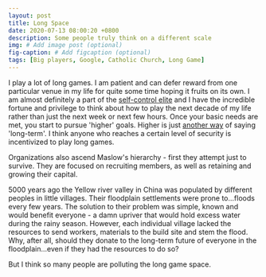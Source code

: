 ```yaml
---
layout: post
title: Long Space
date: 2020-07-13 08:00:20 +0800
description: Some people truly think on a different scale
img: # Add image post (optional)
fig-caption: # Add figcaption (optional)
tags: [Big players, Google, Catholic Church, Long Game]
---
```


I play a lot of long games. I am patient and can defer reward from one particular venue in my life for quite some time hoping it fruits on its own. I am almost definitely a part of the [self-control elite](http://induecourse.ca/what-do-libertarians-and-pedophiles-have-in-common/) and I have the incredible fortune and privilege to think about how to play the next decade of my life rather than just the next week or next few hours. Once your basic needs are met, you start to pursue 'higher' goals. Higher is just [another way](https://en.wikipedia.org/wiki/Maslow%27s_hierarchy_of_needs) of saying 'long-term'. I think anyone who reaches a certain level of security is incentivized to play long games.

Organizations also ascend Maslow's hierarchy - first they attempt just to survive. They are focused on recruiting members, as well as retaining and growing their capital.

5000 years ago the Yellow river valley in China was populated by different peoples in little villages. Their floodplain settlements were prone to...floods every few years. The solution to their problem was simple, known and would benefit everyone - a damn upriver that would hold excess water during the rainy season. However, each individual village lacked the resources to send workers, materials to the build site and stem the flood. Why, after all, should they donate to the long-term future of everyone in the floodplain...even if they had the resources to do so?


But I think so many people are polluting the long game space.

